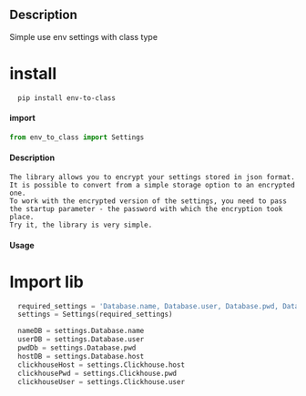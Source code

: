 
## Description

Simple use env settings with class type

# install
```
  pip install env-to-class
```

#### import

```python
from env_to_class import Settings
```

#### Description
```text
The library allows you to encrypt your settings stored in json format.
It is possible to convert from a simple storage option to an encrypted one. 
To work with the encrypted version of the settings, you need to pass the startup parameter - the password with which the encryption took place.
Try it, the library is very simple.
```


#### Usage
# Import lib
```python
  required_settings = 'Database.name, Database.user, Database.pwd, Database.host, Clickhouse.host, Clickhouse.user, Clickhouse.pwd'
  settings = Settings(required_settings)

  nameDB = settings.Database.name
  userDB = settings.Database.user
  pwdDb = settings.Database.pwd
  hostDB = settings.Database.host
  clickhouseHost = settings.Clickhouse.host
  clickhousePwd = settings.Clickhouse.pwd
  clickhouseUser = settings.Clickhouse.user
```
